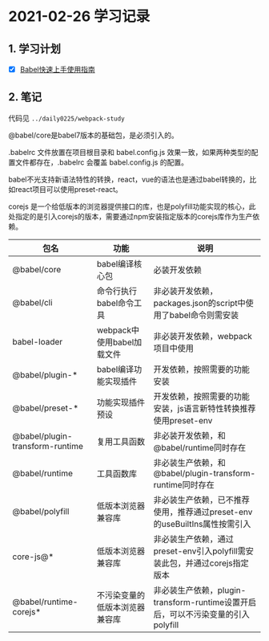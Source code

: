 # 2021-02-26 学习记录

## 1. 学习计划

- [x] [Babel快速上手使用指南](https://juejin.cn/post/6844903858632654856)

## 2. 笔记

代码见 `../daily0225/webpack-study`

@babel/core是babel7版本的基础包，是必须引入的。

.babelrc 文件放置在项目根目录和 babel.config.js 效果一致，如果两种类型的配置文件都存在，.babelrc 会覆盖 babel.config.js 的配置。

babel不光支持新语法特性的转换，react，vue的语法也是通过babel转换的，比如react项目可以使用preset-react。

corejs 是一个给低版本的浏览器提供接口的库，也是polyfill功能实现的核心，此处指定的是引入corejs的版本，需要通过npm安装指定版本的corejs库作为生产依赖。

| 包名                            | 功能                           | 说明                                                         |
| ------------------------------- | ------------------------------ | ------------------------------------------------------------ |
| @babel/core                     | babel编译核心包                | 必装开发依赖                                                 |
| @babel/cli                      | 命令行执行babel命令工具        | 非必装开发依赖，packages.json的script中使用了babel命令则需安装 |
| babel-loader                    | webpack中使用babel加载文件     | 非必装开发依赖，webpack项目中使用                            |
| @babel/plugin-*                 | babel编译功能实现插件          | 开发依赖，按照需要的功能安装                                 |
| @babel/preset-*                 | 功能实现插件预设               | 开发依赖，按照需要的功能安装，js语言新特性转换推荐使用preset-env |
| @babel/plugin-transform-runtime | 复用工具函数                   | 非必装开发依赖，和@babel/runtime同时存在                     |
| @babel/runtime                  | 工具函数库                     | 非必装生产依赖，和@babel/plugin-transform-runtime同时存在    |
| @babel/polyfill                 | 低版本浏览器兼容库             | 非必装生产依赖，已不推荐使用，推荐通过preset-env的useBuiltIns属性按需引入 |
| core-js@*                       | 低版本浏览器兼容库             | 非必装生产依赖，通过preset-env引入polyfill需安装此包，并通过corejs指定版本 |
| @babel/runtime-corejs*          | 不污染变量的低版本浏览器兼容库 | 非必装生产依赖，plugin-transform-runtime设置开启后，可以不污染变量的引入polyfill |


